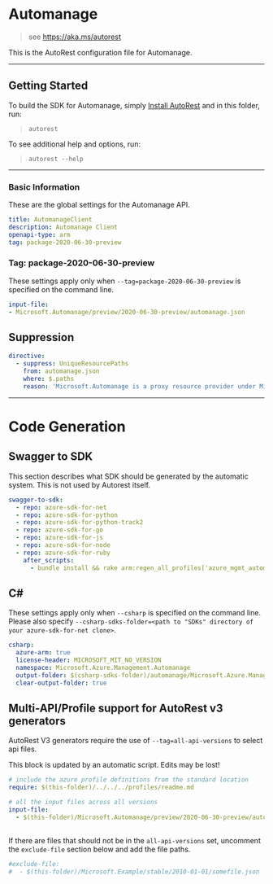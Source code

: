 # Automanage

> see https://aka.ms/autorest

This is the AutoRest configuration file for Automanage.

---

## Getting Started

To build the SDK for Automanage, simply [Install AutoRest](https://aka.ms/autorest/install) and in this folder, run:

> `autorest`

To see additional help and options, run:

> `autorest --help`

---

### Basic Information

These are the global settings for the Automanage API.

``` yaml
title: AutomanageClient
description: Automanage Client
openapi-type: arm
tag: package-2020-06-30-preview
```

### Tag: package-2020-06-30-preview

These settings apply only when `--tag=package-2020-06-30-preview` is specified on the command line.

``` yaml $(tag) == 'package-2020-06-30-preview'
input-file:
- Microsoft.Automanage/preview/2020-06-30-preview/automanage.json
```

## Suppression

``` yaml
directive:
  - suppress: UniqueResourcePaths
    from: automanage.json
    where: $.paths
    reason: 'Microsoft.Automanage is a proxy resource provider under Microsoft. Please refer PR https://github.com/Azure/azure-rest-api-specs-pr/pull/1283'
```

---

# Code Generation

## Swagger to SDK

This section describes what SDK should be generated by the automatic system.
This is not used by Autorest itself.

``` yaml $(swagger-to-sdk)
swagger-to-sdk:
  - repo: azure-sdk-for-net
  - repo: azure-sdk-for-python
  - repo: azure-sdk-for-python-track2
  - repo: azure-sdk-for-go
  - repo: azure-sdk-for-js
  - repo: azure-sdk-for-node
  - repo: azure-sdk-for-ruby
    after_scripts:
      - bundle install && rake arm:regen_all_profiles['azure_mgmt_automanage']
```

## C#

These settings apply only when `--csharp` is specified on the command line.
Please also specify `--csharp-sdks-folder=<path to "SDKs" directory of your azure-sdk-for-net clone>`.

``` yaml $(csharp)
csharp:
  azure-arm: true
  license-header: MICROSOFT_MIT_NO_VERSION
  namespace: Microsoft.Azure.Management.Automanage
  output-folder: $(csharp-sdks-folder)/automanage/Microsoft.Azure.Management.Automanage/src/Generated
  clear-output-folder: true
```

## Multi-API/Profile support for AutoRest v3 generators 

AutoRest V3 generators require the use of `--tag=all-api-versions` to select api files.

This block is updated by an automatic script. Edits may be lost!

``` yaml $(tag) == 'all-api-versions' /* autogenerated */
# include the azure profile definitions from the standard location
require: $(this-folder)/../../../profiles/readme.md

# all the input files across all versions
input-file:
  - $(this-folder)/Microsoft.Automanage/preview/2020-06-30-preview/automanage.json
  
```

If there are files that should not be in the `all-api-versions` set, 
uncomment the  `exclude-file` section below and add the file paths.

``` yaml $(tag) == 'all-api-versions'
#exclude-file: 
#  - $(this-folder)/Microsoft.Example/stable/2010-01-01/somefile.json
```
